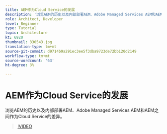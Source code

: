 ```yaml
---
title: AEM作为Cloud Service的发展
description: '浏览AEM的历史以及内部部署AEM、Adobe Managed Services AEM和AEM之间作为Cloud Service的差异。 '
role: Architect, Developer
level: Beginner
type: Tutorial
topic: Architecture
kt: 6920
thumbnail: 330543.jpg
translation-type: tm+mt
source-git-commit: d9714b9a291ec3ee5f3dba9723de72bb120d2149
workflow-type: tm+mt
source-wordcount: '63'
ht-degree: 3%

---
```



# AEM作为Cloud Service的发展

浏览AEM的历史以及内部部署AEM、Adobe Managed Services AEM和AEM之间作为Cloud Service的差异。

>[!VIDEO](https://video.tv.adobe.com/v/330543/?quality=12&learn=on)